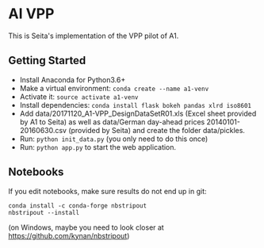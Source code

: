 # AI VPP

This is Seita's implementation of the VPP pilot of A1.

## Getting Started

* Install Anaconda for Python3.6+
* Make a virtual environment: `conda create --name a1-venv`
* Activate it: `source activate a1-venv`
* Install dependencies: `conda install flask bokeh pandas xlrd iso8601`
* Add data/20171120_A1-VPP_DesignDataSetR01.xls (Excel sheet provided by A1 to Seita)
  as well as data/German day-ahead prices 20140101-20160630.csv (provided by Seita)
  and create the folder data/pickles.
* Run: `python init_data.py` (you only need to do this once)
* Run: `python app.py` to start the web application.


## Notebooks

If you edit notebooks, make sure results do not end up in git:

    conda install -c conda-forge nbstripout
    nbstripout --install

(on Windows, maybe you need to look closer at https://github.com/kynan/nbstripout)

